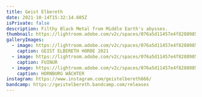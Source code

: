 ```yaml
---
title: Geist Elbereth
date: 2021-10-14T15:32:14.605Z
isPrivate: false
description: Filthy Black Metal from Middle Earth's abysses.
thumbnail: https://lightroom.adobe.com/v2c/spaces/076a5d11457e4f8288985264ae5b0fa0/assets/c5599cb779a3ee8822139e5f32ad9a4f/revisions/37370a118ec24ae08d0f2d81c2e73626/renditions/f3e5f6a08bdbec68464dcb304c7f2895
galleryImages:
  - image: https://lightroom.adobe.com/v2c/spaces/076a5d11457e4f8288985264ae5b0fa0/assets/c5599cb779a3ee8822139e5f32ad9a4f/revisions/37370a118ec24ae08d0f2d81c2e73626/renditions/f3e5f6a08bdbec68464dcb304c7f2895
    caption: GEIST ELBERETH HORDE 2021
  - image: https://lightroom.adobe.com/v2c/spaces/076a5d11457e4f8288985264ae5b0fa0/assets/b0f70403c8696a5956a9fdb2e1bdc21e/revisions/40ff1554f4b143eab0eaf9f6850b43d7/renditions/13c93b1e62b854efb19fd67ea793f861
    caption: FUINUR
  - image: https://lightroom.adobe.com/v2c/spaces/076a5d11457e4f8288985264ae5b0fa0/assets/e6f4045499cb54429ba356198be260ae/revisions/683b0120ecbc47529b1ae0e6bdcde518/renditions/0dac0510398a78d04d6033bce1e06b09
    caption: HORNBURG WÄCHTER
instagram: https://www.instagram.com/geistelbereth666/
bandcamp: https://geistelbereth.bandcamp.com/releases
---
```

